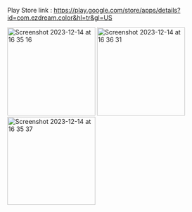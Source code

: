 Play Store link : <https://play.google.com/store/apps/details?id=com.ezdream.color&hl=tr&gl=US>

<img width="200" alt="Screenshot 2023-12-14 at 16 35 16" src="https://github.com/TunahanUnsal/ColorScope/assets/50106187/6dbe8beb-c433-4928-86f6-7525b81019c0">
<img width="200" alt="Screenshot 2023-12-14 at 16 36 31" src="https://github.com/TunahanUnsal/ColorScope/assets/50106187/ace9146f-df3e-4132-91f4-a36fcd2ff6b1">
<img width="200" alt="Screenshot 2023-12-14 at 16 35 37" src="https://github.com/TunahanUnsal/ColorScope/assets/50106187/e6643e9d-777c-498a-aa0e-61b61cb7c9f5">
